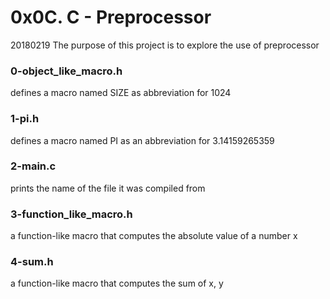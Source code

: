 # 0x0C. C - Preprocessor

20180219
The purpose of this project is to explore the use of preprocessor

### 0-object_like_macro.h
defines a macro named SIZE as abbreviation for 1024

### 1-pi.h
defines a macro named PI as an abbreviation for 3.14159265359

### 2-main.c
prints the name of the file it was compiled from

### 3-function_like_macro.h
a function-like macro that computes the absolute value of a number x

### 4-sum.h
a function-like macro that computes the sum of x, y
